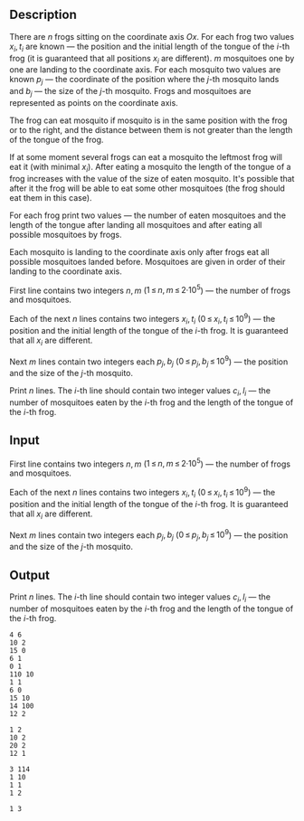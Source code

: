 ## Description

<div><p>There are <span class="tex-span"><i>n</i></span> frogs sitting on the coordinate axis <span class="tex-span"><i>Ox</i></span>. For each frog two values <span class="tex-span"><i>x</i><sub class="lower-index"><i>i</i></sub>, <i>t</i><sub class="lower-index"><i>i</i></sub></span> are known — the position and the initial length of the tongue of the <span class="tex-span"><i>i</i></span>-th frog (it is guaranteed that all positions <span class="tex-span"><i>x</i><sub class="lower-index"><i>i</i></sub></span> are different). <span class="tex-span"><i>m</i></span> mosquitoes one by one are landing to the coordinate axis. For each mosquito two values are known <span class="tex-span"><i>p</i><sub class="lower-index"><i>j</i></sub></span> — the coordinate of the position where the <span class="tex-span"><i>j</i></span>-th mosquito lands and <span class="tex-span"><i>b</i><sub class="lower-index"><i>j</i></sub></span> — the size of the <span class="tex-span"><i>j</i></span>-th mosquito. Frogs and mosquitoes are represented as points on the coordinate axis.</p><p>The frog can eat mosquito if mosquito is in the same position with the frog or to the right, and the distance between them is not greater than the length of the tongue of the frog.</p><p>If at some moment several frogs can eat a mosquito the leftmost frog will eat it (with minimal <span class="tex-span"><i>x</i><sub class="lower-index"><i>i</i></sub></span>). After eating a mosquito the length of the tongue of a frog increases with the value of the size of eaten mosquito. It's possible that after it the frog will be able to eat some other mosquitoes (the frog should eat them in this case).</p><p>For each frog print two values — the number of eaten mosquitoes and the length of the tongue after landing all mosquitoes and after eating all possible mosquitoes by frogs.</p><p>Each mosquito is landing to the coordinate axis only after frogs eat all possible mosquitoes landed before. Mosquitoes are given in order of their landing to the coordinate axis.</p></div><div class="input-specification"><p>First line contains two integers <span class="tex-span"><i>n</i>, <i>m</i></span> (<span class="tex-span">1 ≤ <i>n</i>, <i>m</i> ≤ 2·10<sup class="upper-index">5</sup></span>) — the number of frogs and mosquitoes.</p><p>Each of the next <span class="tex-span"><i>n</i></span> lines contains two integers <span class="tex-span"><i>x</i><sub class="lower-index"><i>i</i></sub>, <i>t</i><sub class="lower-index"><i>i</i></sub></span> (<span class="tex-span">0 ≤ <i>x</i><sub class="lower-index"><i>i</i></sub>, <i>t</i><sub class="lower-index"><i>i</i></sub> ≤ 10<sup class="upper-index">9</sup></span>) — the position and the initial length of the tongue of the <span class="tex-span"><i>i</i></span>-th frog. It is guaranteed that all <span class="tex-span"><i>x</i><sub class="lower-index"><i>i</i></sub></span> are different.</p><p>Next <span class="tex-span"><i>m</i></span> lines contain two integers each <span class="tex-span"><i>p</i><sub class="lower-index"><i>j</i></sub>, <i>b</i><sub class="lower-index"><i>j</i></sub></span> (<span class="tex-span">0 ≤ <i>p</i><sub class="lower-index"><i>j</i></sub>, <i>b</i><sub class="lower-index"><i>j</i></sub> ≤ 10<sup class="upper-index">9</sup></span>) — the position and the size of the <span class="tex-span"><i>j</i></span>-th mosquito.</p></div><div class="output-specification"><p>Print <span class="tex-span"><i>n</i></span> lines. The <span class="tex-span"><i>i</i></span>-th line should contain two integer values <span class="tex-span"><i>c</i><sub class="lower-index"><i>i</i></sub>, <i>l</i><sub class="lower-index"><i>i</i></sub></span> — the number of mosquitoes eaten by the <span class="tex-span"><i>i</i></span>-th frog and the length of the tongue of the <span class="tex-span"><i>i</i></span>-th frog.</p></div>

## Input

<p>First line contains two integers <span class="tex-span"><i>n</i>, <i>m</i></span> (<span class="tex-span">1 ≤ <i>n</i>, <i>m</i> ≤ 2·10<sup class="upper-index">5</sup></span>) — the number of frogs and mosquitoes.</p><p>Each of the next <span class="tex-span"><i>n</i></span> lines contains two integers <span class="tex-span"><i>x</i><sub class="lower-index"><i>i</i></sub>, <i>t</i><sub class="lower-index"><i>i</i></sub></span> (<span class="tex-span">0 ≤ <i>x</i><sub class="lower-index"><i>i</i></sub>, <i>t</i><sub class="lower-index"><i>i</i></sub> ≤ 10<sup class="upper-index">9</sup></span>) — the position and the initial length of the tongue of the <span class="tex-span"><i>i</i></span>-th frog. It is guaranteed that all <span class="tex-span"><i>x</i><sub class="lower-index"><i>i</i></sub></span> are different.</p><p>Next <span class="tex-span"><i>m</i></span> lines contain two integers each <span class="tex-span"><i>p</i><sub class="lower-index"><i>j</i></sub>, <i>b</i><sub class="lower-index"><i>j</i></sub></span> (<span class="tex-span">0 ≤ <i>p</i><sub class="lower-index"><i>j</i></sub>, <i>b</i><sub class="lower-index"><i>j</i></sub> ≤ 10<sup class="upper-index">9</sup></span>) — the position and the size of the <span class="tex-span"><i>j</i></span>-th mosquito.</p>

## Output

<p>Print <span class="tex-span"><i>n</i></span> lines. The <span class="tex-span"><i>i</i></span>-th line should contain two integer values <span class="tex-span"><i>c</i><sub class="lower-index"><i>i</i></sub>, <i>l</i><sub class="lower-index"><i>i</i></sub></span> — the number of mosquitoes eaten by the <span class="tex-span"><i>i</i></span>-th frog and the length of the tongue of the <span class="tex-span"><i>i</i></span>-th frog.</p>





```input1
4 6
10 2
15 0
6 1
0 1
110 10
1 1
6 0
15 10
14 100
12 2

```




```input2
1 2
10 2
20 2
12 1

```




```output1
3 114
1 10
1 1
1 2

```




```output2
1 3

```


